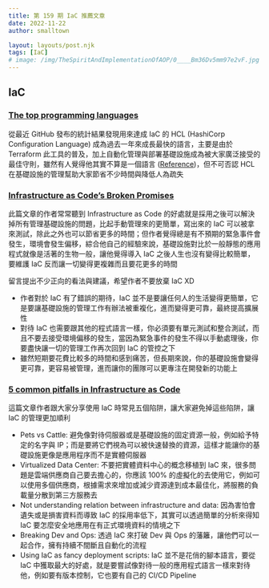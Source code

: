 ```yaml
---
title: 第 159 期 IaC 推薦文章
date: 2022-11-22
author: smalltown

layout: layouts/post.njk
tags: [IaC]
# image: /img/TheSpiritAndImplementationOfAOP/0____Bm36Dv5mm97e2vF.jpg
---
```


<!-- summary -->

## IaC
### [The top programming languages](https://octoverse.github.com/2022/top-programming-languages)

從最近 GitHub 發布的統計結果發現用來達成 IaC 的 HCL (HashiCorp Configuration Language) 成為過去一年來成長最快的語言，主要是由於 Terraform 此工具的普及，加上自動化管理與部署基礎設施成為被大家廣泛接受的最佳守則，雖然有人覺得他其實不算是一個語言 ([Reference](https://news.ycombinator.com/item?id=33556902))，但不可否認 HCL 在基礎設施的管理幫助大家節省不少時間與降低人為疏失

<!-- summary -->

### [Infrastructure as Code’s Broken Promises](https://levelup.gitconnected.com/infrastructure-as-codes-broken-promises-4c9dc86f909c)

此篇文章的作者常常聽到 Infrastructure as Code 的好處就是採用之後可以解決掉所有管理基礎設施的問題，比起手動管理來的更簡單，寫出來的 IaC 可以被拿來測試，除此之外也可以節省更多的時間；但作者覺得總是有不預期的緊急事件會發生，環境會發生偏移，綜合他自己的經驗來說，基礎設施對比於一般靜態的應用程式就像是活著的生物一般，讓他覺得導入 IaC 之後人生也沒有變得比較簡單，要維護 IaC 反而讓一切變得更複雜而且要花更多的時間

留言提出不少正向的看法與建議，希望作者不要放棄 IaC XD
- 作者對於 IaC 有了錯誤的期待，IaC 並不是要讓任何人的生活變得更簡單，它是要讓基礎設施的管理工作有辦法被重複化，進而變得更可靠，最終提高擴展性
- 對待 IaC 也需要跟其他的程式語言一樣，你必須要有單元測試和整合測試，而且不要去接受環境偏移的發生，當因為緊急事件的發生不得以手動處理後，你要盡快讓一切的管理工作再次回到 IaC 的管控之下
- 雖然短期要花費比較多的時間和感到痛苦，但長期來說，你的基礎設施會變得更可靠，更容易被管理，進而讓你的團隊可以更專注在開發新的功能上

### [5 common pitfalls in Infrastructure as Code](https://itnext.io/5-common-pitfalls-in-infrastructure-as-code-3637ab6b02e0)

這篇文章作者跟大家分享使用 IaC 時常見五個陷阱，讓大家避免掉這些陷阱，讓 IaC 的管理更加順利

- Pets vs Cattle: 避免像對待伺服器或是基礎設施的固定資源一般，例如給予特定的名字與 IP；而是要將它們視為可以被快速替換的資源，這樣才能讓你的基礎設施更像是應用程序而不是實體伺服器
- Virtualized Data Center: 不要把實體資料中心的概念移植到 IaC 來，很多問題是雲端供應商自己要去擔心的，你應該 100% 的虛擬化的去使用它，例如可以使用多個供應商，根據需求來增加或減少資源達到成本最佳化，將服務的負載量分散到第三方服務去
- Not understanding relation between infrastructure and data: 因為害怕會遺失或是損害資料而導致 IaC 的採用率低下，其實可以透過簡單的分析來得知 IaC 要怎麼安全地應用在有正式環境資料的情境之下
- Breaking Dev and Ops: 透過 IaC 來打破 Dev 與 Ops 的藩籬，讓他們可以一起合作，擁有持續不間斷且自動化的流程
- Using IaC as fancy deployment scripts: IaC 並不是花俏的腳本語言，要從 IaC 中獲取最大的好處，就是要嘗試像對待一般的應用程式語言一樣來對待他，例如要有版本控制，它也要有自己的 CI/CD Pipeline